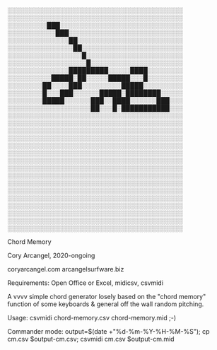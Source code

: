 ░░░░░░░░░░░░░░░░░░░░░░░░░░░░░░░░░░░░░░░░
░░░░░░░░░░░░░░░░░░░░░░░░░░░░░░░░░░░░░░░░
░░░░░░░░░███░░░░░░░░░░░░░░░░░░░░░░░░░░░░
░░░░░░░░░░░███░░░░░░░░░░░░░░░░░░░░░░░░░░
░░░░░░░░░░░░░░██░░░░░░░░░░░░░░░░░░░░░░░░
░░░░░░░░░░░░░░░██░░░░░░░░░░░░░░░░░░░░░░░
░░░░░░░░░░░░░░░░░█░░░░░░░░░░░░░░░░░░░░░░
░░░░░░░░░░░░░░░░░░█░░░░░░░░░░░░░░░░░░░░░
░░░░░░░░░░░░░░█████████░░░░░████░░░░░░░░
░░░░░░░░░░█████░██░░░░░█████░░░█░░░░░░░░
░░░░░░░░██░░░░███░░░░░░░░░█████░░░░░░░░░
░░░░░░░░█░░░███░░░░░░█████░████████░░░░░
░░░░░░░░█████░░░░░░███░░████░░░░░░███░░░
░░░░░░░░░░░░░░░░░░░██░░░█░███████████░░░
░░░░░░░░░░░░░░░░░░░░░░░░░░░░░░░░░░░░░░░░
░░░░░░░░░░░░░░░░░░░░░░░░░░░░░░░░░░░░░░░░
░░░░░░░░░░░░░░░░░░░░░░░░░░░░░░░░░░░░░░░░
░░░░░░░░░░░░░░░░░░░░░░░░░░░░░░░░░░░░░░░░
░░░░░░░░░░░░░░░░░░░░░░░░░░░░░░░░░░░░░░░░
░░░░░░░░░░░░░░░░░░░░░░░░░░░░░░░░░░░░░░░░
░░░░░░░░░░░░░░░░░░░░░░░░░░░░░░░░░░░░░░░░
░░░░░░░░░░░░░░░░░░░░░░░░░░░░░░░░░░░░░░░░
░░░░░░░░░░░░░░░░░░░░░░░░░░░░░░░░░░░░░░░░
░░░░░░░░░░░░░░░░░░░░░░░░░░░░░░░░░░░░░░░░
░░░░░░░░░░░░░░░░░░░░░░░░░░░░░░░░░░░░░░░░
░░░░░░░░░░░░░░░░░░░░░░░░░░░░░░░░░░░░░░░░
░░░░░░░░░░░░░░░░░░░░░░░░░░░░░░░░░░░░░░░░
░░░░░░░░░░░░░░░░░░░░░░░░░░░░░░░░░░░░░░░░
░░░░░░░░░░░░░░░░░░░░░░░░░░░░░░░░░░░░░░░░
░░░░░░░░░░░░░░░░░░░░░░░░░░░░░░░░░░░░░░░░

Chord Memory

Cory Arcangel, 2020-ongoing

coryarcangel.com
arcangelsurfware.biz

Requirements: Open Office or Excel, midicsv, csvmidi

A vvvv simple chord generator losely based on the "chord memory" function of some keyboards & general off the wall random pitching.  

Usage: 
csvmidi chord-memory.csv chord-memory.mid 
;-)

Commander mode: output=$(date +"%d-%m-%Y-%H-%M-%S"); cp cm.csv $output-cm.csv; csvmidi cm.csv $output-cm.mid